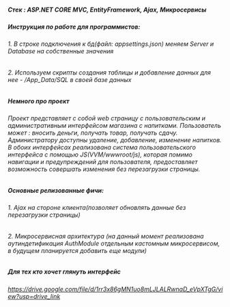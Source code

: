 ##### Стек : ASP.NET CORE MVC, EntityFramework, Ajax, Микросервисы

##### Инструкция по работе для программистов:
###### 1. В строке подключения к бд(файл: appsettings.json) меняем Server и Database на собственные значения
###### 2. Используем скрипты создания таблицы и добавление данных для нее - /App_Data/SQL в своей базе данных

##### Немного про проект
###### Проект представляет с собой web страницу с пользовательским и административным интерфейсом магазина с напитками. Пользователь может : вносить деньги, получать товар, получать сдачу. Администратору доступны удаление, добавление, изменение напитков. В обоих интерфейсах реализована система пользовательского интерфейса с помощью JS(VVM/wwwroot/js), которая помимо навигации и предупреждений для пользователя, предоставляет возможность совершать изменения без перезагрузки страницы. 

##### Основные релизованные фичи:
###### 1. Ajax на стороне клиента(позволяет обновлять данные без перезагрузки страницы)
###### 2. Микросервисная архитектура (на данный момент реализована аутиндетификация AuthModule отдельным кастомным микросервисом, в будущем планируется добавить еще модули)

##### Для тех кто хочет глянуть интерфейс 
###### https://drive.google.com/file/d/1rr3x86gMN1uo8mLJLALRwnaD_eVpXTgG/view?usp=drive_link

